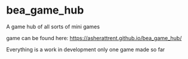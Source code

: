 # bea_game_hub
A game hub of all sorts of mini games

 game can be found here: https://asherattrent.github.io/bea_game_hub/
 
 Everything is a work in development only one game made so far
